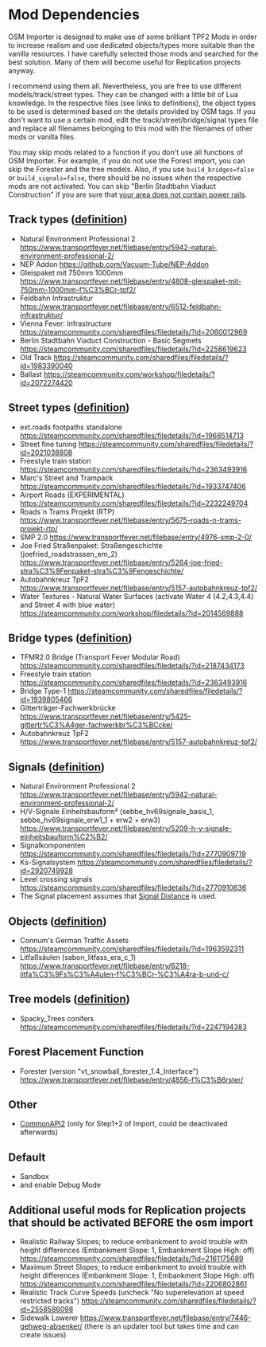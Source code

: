 # Mod Dependencies
OSM Importer is designed to make use of some brilliant TPF2 Mods in order to increase realism and use dedicated objects/types more suitable than the vanilla resources.
I have carefully selected those mods and searched for the best solution.
Many of them will become useful for Replication projects anyway.

I recommend using them all.
Nevertheless, you are free to use different models/track/street types.
They can be changed with a little bit of Lua knowledge.
In the respective files (see links to definitions), the object types to be used is determined based on the details provided by OSM tags.
If you don't want to use a certain mod, edit the track/street/bridge/signal types file and replace all filenames belonging to this mod with the filenames of other mods or vanilla files.

You may skip mods related to a function if you don't use all functions of OSM Importer.
For example, if you do not use the Forest import, you can skip the Forester and the tree models.
Also, if you use `build_bridges=false` or `build_signals=false`, there should be no issues when the respective mods are not activated.
You can skip "Berlin Stadtbahn Viaduct Construction" if you are sure that [your area does not contain power rails](https://overpass-turbo.eu/?template=key-value&key=electrified&value=rail).

## Track types ([definition](/res/scripts/osm_importer/types_track.lua))
- Natural Environment Professional 2 https://www.transportfever.net/filebase/entry/5942-natural-environment-professional-2/
- NEP Addon https://github.com/Vacuum-Tube/NEP-Addon
- Gleispaket mit 750mm 1000mm https://www.transportfever.net/filebase/entry/4808-gleispaket-mit-750mm-1000mm-f%C3%BCr-tpf2/
- Feldbahn Infrastruktur https://www.transportfever.net/filebase/entry/6512-feldbahn-infrastruktur/
- Vienna Fever: Infrastructure https://steamcommunity.com/sharedfiles/filedetails/?id=2060012969
- Berlin Stadtbahn Viaduct Construction - Basic Segmets https://steamcommunity.com/sharedfiles/filedetails/?id=2258619623
- Old Track https://steamcommunity.com/sharedfiles/filedetails/?id=1983390040
- Ballast https://steamcommunity.com/workshop/filedetails/?id=2072274420

## Street types ([definition](/res/scripts/osm_importer/types_street.lua))
- ext.roads footpaths standalone https://steamcommunity.com/sharedfiles/filedetails/?id=1968514713
- Street fine tuning https://steamcommunity.com/sharedfiles/filedetails/?id=2021038808
- Freestyle train station https://steamcommunity.com/sharedfiles/filedetails/?id=2363493916
- Marc's Street and Trampack https://steamcommunity.com/sharedfiles/filedetails/?id=1933747406
- Airport Roads (EXPERIMENTAL) https://steamcommunity.com/sharedfiles/filedetails/?id=2232249704 
- Roads´n Trams Projekt (RTP) https://www.transportfever.net/filebase/entry/5675-roads-n-trams-projekt-rtp/
- SMP 2.0 https://www.transportfever.net/filebase/entry/4976-smp-2-0/
- Joe Fried Straßenpaket: Straßengeschichte (joefried_roadstrassen_em_2) https://www.transportfever.net/filebase/entry/5264-joe-fried-stra%C3%9Fenpaket-stra%C3%9Fengeschichte/
- Autobahnkreuz TpF2 https://www.transportfever.net/filebase/entry/5157-autobahnkreuz-tpf2/
- Water Textures - Natural Water Surfaces (activate Water 4 (4.2,4.3,4.4) and Street 4 with blue water) https://steamcommunity.com/workshop/filedetails/?id=2014569888

## Bridge types ([definition](/res/scripts/osm_importer/types_bridge.lua))
- TFMR2.0 Bridge (Transport Fever Modular Road) https://steamcommunity.com/sharedfiles/filedetails/?id=2187434173 
- Freestyle train station https://steamcommunity.com/sharedfiles/filedetails/?id=2363493916
- Bridge Type-1 https://steamcommunity.com/sharedfiles/filedetails/?id=1939805466
- Gitterträger-Fachwerkbrücke https://www.transportfever.net/filebase/entry/5425-gittertr%C3%A4ger-fachwerkbr%C3%BCcke/
- Autobahnkreuz TpF2 https://www.transportfever.net/filebase/entry/5157-autobahnkreuz-tpf2/

## Signals ([definition](/res/scripts/osm_importer/types_signal.lua))
- Natural Environment Professional 2 https://www.transportfever.net/filebase/entry/5942-natural-environment-professional-2/
- H/V-Signale Einheitsbauform² (sebbe_hv69signale_basis_1, sebbe_hv69signale_erw1_1 + erw2 + erw3) https://www.transportfever.net/filebase/entry/5209-h-v-signale-einheitsbauform%C2%B2/
- Signalkomponenten https://steamcommunity.com/sharedfiles/filedetails/?id=2770909719
- Ks-Signalsystem https://steamcommunity.com/sharedfiles/filedetails/?id=2920749928
- Level crossing signals https://steamcommunity.com/sharedfiles/filedetails/?id=2770910636
- The Signal placement assumes that [Signal Distance](https://steamcommunity.com/sharedfiles/filedetails/?id=2294246900) is used.

## Objects ([definition](/res/scripts/osm_importer/models.lua))
- Connum's German Traffic Assets https://steamcommunity.com/sharedfiles/filedetails/?id=1963592311
- Litfaßsäulen (sabon_litfass_era_c_1) https://www.transportfever.net/filebase/entry/6218-litfa%C3%9Fs%C3%A4ulen-f%C3%BCr-%C3%A4ra-b-und-c/

## Tree models ([definition](/res/scripts/osm_importer/forester.lua))
- Spacky_Trees conifers https://steamcommunity.com/sharedfiles/filedetails/?id=2247194383

## Forest Placement Function
- Forester (version "vt_snowball_forester_1.4_Interface") https://www.transportfever.net/filebase/entry/4856-f%C3%B6rster/

## Other
- [CommonAPI2](https://www.transportfever.net/filebase/index.php?entry/4806-commonapi2/) (only for Step1+2 of Import, could be deactivated afterwards)

## Default
- Sandbox
- and enable Debug Mode

## Additional useful mods for Replication projects that should be activated BEFORE the osm import

- Realistic Railway Slopes; to reduce embankment to avoid trouble with height differences (Embankment Slope: 1, Embankment Slope High: off) https://steamcommunity.com/sharedfiles/filedetails/?id=2161175689
- Maximum Street Slopes; to reduce embankment to avoid trouble with height differences (Embankment Slope: 1, Embankment Slope High: off) https://steamcommunity.com/sharedfiles/filedetails/?id=2206802861
- Realistic Track Curve Speeds (uncheck "No superelevation at speed restricted tracks") https://steamcommunity.com/sharedfiles/filedetails/?id=2558586098
- Sidewalk Lowerer https://www.transportfever.net/filebase/entry/7446-gehweg-absenker/ (there is an updater tool but takes time and can create issues)
